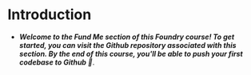 # Introduction
- ***Welcome to the Fund Me section of this Foundry course! To get started, you can visit the Github repository associated with this section. By the end of this course, you'll be able to push your first codebase to Github 🎉***.

## 
